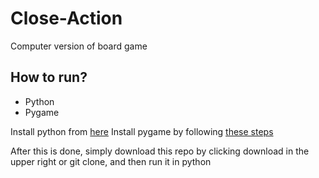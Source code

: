 # Close-Action
Computer version of board game


## How to run?
* Python
* Pygame

Install python from [here](https://www.python.org/downloads/)
Install pygame by following [these steps](https://www.pygame.org/wiki/GettingStarted#Pygame%20Installation)

After this is done, simply download this repo by clicking download in the upper right or git clone, and then run it in python
